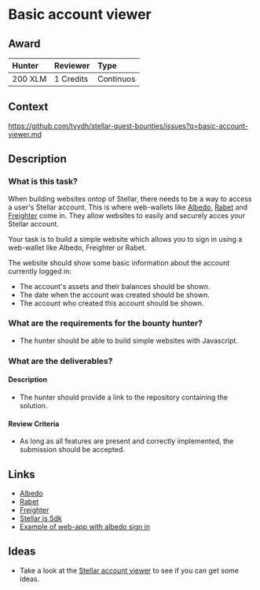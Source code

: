 # Basic account viewer

## Award
| Hunter | Reviewer | Type
| :- | :- | :-
| 200 XLM | 1 Credits | Continuos

## Context
https://github.com/tyvdh/stellar-quest-bounties/issues?q=basic-account-viewer.md

## Description

### What is this task?

When building websites ontop of Stellar, there needs to be a way to access a user's Stellar account. This is where web-wallets like [Albedo](https://albedo.link/), [Rabet](https://rabet.io/) and [Freighter](https://www.freighter.app/) come in. They allow websites to easily and securely acces your Stellar account.

Your task is to build a simple website which allows you to sign in using a web-wallet like Albedo, Freighter or Rabet.

The website should show some basic information about the account currently logged in:
 * The account's assets and their balances should be shown.
 * The date when the account was created should be shown.
 * The account who created this account should be shown.
 
### What are the requirements for the bounty hunter?
* The hunter should be able to build simple websites with Javascript.

### What are the deliverables?
#### Description
  - The hunter should provide a link to the repository containing the solution.

#### Review Criteria
  - As long as all features are present and correctly implemented, the submission should be accepted.


## Links
- [Albedo](https://albedo.link/)
- [Rabet](https://rabet.io/)
- [Freighter](https://www.freighter.app/)
- [Stellar js Sdk](https://github.com/stellar/js-stellar-sdk)
- [Example of web-app with albedo sign in](https://app.lumenswap.io/swap)

## Ideas
 - Take a look at the [Stellar account viewer](https://github.com/stellar/account-viewer-v2) to see if you can get some ideas.


